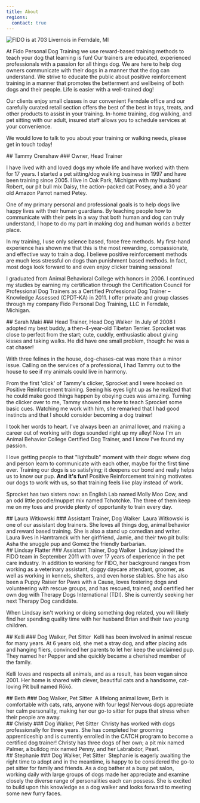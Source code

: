 ```yaml
---
title: About
regions:
  contact: true
---
```


![FIDO is at 703 Livernois in Ferndale, MI](/images/fido_building.png)

At Fido Personal Dog Training we use reward-based training methods to teach your dog that learning is fun! Our 
trainers are educated, experienced professionals with a passion for all things dog. We are here to help 
dog owners communicate with their dogs in a manner that the dog can understand. We strive to 
educate the public about positive reinforcement training in a manner that promotes the betterment and 
wellbeing of both dogs and their people. Life is easier with a well-trained dog! 

Our clients enjoy small classes in our convenient Ferndale office and our carefully curated retail section offers 
the best of the best in toys, treats, and other products to assist in your training. In-home training, dog walking, 
and pet sitting with our adult, insured staff allows you to schedule services at your convenience. 

We would love to talk to you about your training or walking needs, please get in touch today!

<section class="region">
## Tammy Crenshaw
### Owner, Head Trainer
<img class="right" src="/images/tammy.jpg" alt="" />

I have lived with and loved dogs my whole life and have worked with them for 17 years. 
I started a pet sitting/dog walking business in 1997 and have been training since 2005. 
I live in Oak Park, Michigan with my husband Robert, our pit bull mix Daisy, the action-packed 
cat Posey, and a 30 year old Amazon Parrot named Petey.

One of my primary personal and professional goals is to help dogs live happy lives with their 
human guardians. By teaching people how to communicate with their pets in a way that both 
human and dog can truly understand, I hope to do my part in making dog and human worlds a 
better place.

In my training, I use only science based, force free methods. My first-hand experience has 
shown me that this is the most rewarding, compassionate, and effective way to train a dog. 
I believe positive reinforcement methods are much less stressful on dogs than 
punishment based methods. In fact, most dogs look forward to and even enjoy clicker 
training sessions!

I graduated from Animal Behavioral College with honors in 2006. I continued my studies 
by earning my certification through the Certification Council for Professional Dog Trainers 
as a Certified Professional Dog Trainer – Knowledge Assessed (CPDT-KA) in 2011. I offer 
private and group classes through my company Fido Personal Dog Training, LLC in Ferndale, Michigan.
</section>

<section class="region">
## Sarah Maki
### Head Trainer, Head Dog Walker
<img class="right" src="/images/sarah.jpg" alt="" />
In July of 2008 I adopted my best buddy, a then-4-year-old Tibetan Terrier. Sprocket was close to perfect 
from the start; cute, cuddly, enthusiastic about giving kisses and taking walks. He did have one small 
problem, though: he was a cat chaser!

With three felines in the house, dog-chases-cat was more than a minor issue. Calling on the services of 
a professional, I had Tammy out to the house to see if my animals could live in harmony.

From the first 'click' of Tammy's clicker, Sprocket and I were hooked on Positive Reinforcement training. 
Seeing his eyes light up as he realized that he could make good things happen by obeying cues was amazing. 
Turning the clicker over to me, Tammy showed me how to teach Sprocket some basic cues. Watching me work 
with him, she remarked that I had good instincts and that I should consider becoming a dog trainer!

I took her words to heart. I've always been an animal lover, and making a career out of working with dogs 
sounded right up my alley! Now I'm an Animal Behavior College Certified Dog Trainer, and I know I've found 
my passion.

I love getting people to that "lightbulb" moment with their dogs: where dog and person learn to communicate 
with each other, maybe for the first time ever. Training our dogs is so satisfying; it deepens our bond and 
really helps us to know our pup. __And it's fun!__ Positive Reinforcement training motivates our dogs to work 
with us, so that training feels like play instead of work.

Sprocket has two sisters now: an English Lab named Molly Moo Cow, and an odd little poodle/muppet mix 
named Tchotchke. The three of them keep me on my toes and provide plenty of opportunity to train every day.
</section>

<section class="region">
## Laura Witkowski
### Assistant Trainer, Dog Walker
<img class="right" src="/images/laura.jpg" alt="" />
Laura Witkowski is one of our assistant dog trainers. She loves all things dog, animal behavior and reward based training. She is also a stand up comedian and writer. Laura lives in Hamtramck with her girlfriend, Jamie, and their two pit bulls: Asha the snuggle pup and Gomez the friendly barbarian.
</section>
<section class="region">
## Lindsay Flatter
### Assistant Trainer, Dog Walker
<img class="right" src="/images/lindsay.jpg" alt="" />
Lindsay joined the FIDO team in September 2011 with over 17 years of experience in the pet care industry. 
In addition to working for FIDO, her background ranges from working as a veterinary assistant, doggy daycare 
attendant, groomer, as well as working in kennels, shelters, and even horse stables. She has also been a 
Puppy Raiser for Paws with a Cause, loves fostering dogs and volunteering with rescue groups, and has rescued, 
trained, and certified her own dog with Therapy Dogs International (TDI). She is currently seeking her next 
Therapy Dog candidate.

When Lindsay isn't working or doing something dog related, you will likely find her spending quality time 
with her husband Brian and their two young children. 
</section>

<section class="region">
## Kelli
### Dog Walker, Pet Sitter
<img class="right" src="/images/kelli.jpg" alt="" />
Kelli has been involved in animal rescue for many years. At 6 years old, she met a stray dog, and after placing ads and hanging fliers, convinced her parents to let her keep the unclaimed pup. They named her Pepper and she quickly became a cherished member of the family.

Kelli loves and respects all animals, and as a result, has been vegan since 2001. Her home is shared with clever, beautiful cats and a handsome, cat-loving Pit bull named Rōkō.
</section>

<section class="region">
## Beth
### Dog Walker, Pet Sitter
<img class="right" src="/images/beth.jpg" alt="" />
A lifelong animal lover, Beth is comfortable with cats, rats, anyone with four legs! Nervous dogs appreciate her
calm personality, making her our go-to sitter for pups that stress when their people are away. 
</section>

<section class="region">
## Christy
### Dog Walker, Pet Sitter
<img class="right" src="/images/christy.jpg" alt="" />
Christy has worked with dogs professionally for three years. She has completed her grooming apprenticeship and is currently enrolled in the CATCH program to become a certified dog trainer! Christy has three dogs of her own; a pit mix named Palmer, a bulldog mix named Penny, and her Labrabdor, Pearl. 
</section>

<section class="region">
## Stephanie 
### Dog Walker, Pet Sitter
<img class="right" src="/images/stephanie.jpg" alt="" />
Stephanie is eagerly awaiting the right time to adopt and in the meantime, is happy to be considered the go-to pet 
sitter for family and friends. As a dog bather at a busy pet salon, working daily with large groups of dogs made her
appreciate and examine closely the diverse range of personalities each can possess. She is excited to build upon 
this knowledge as a dog walker and looks forward to meeting some new furry faces.
</section>
